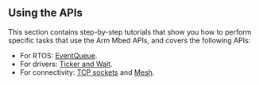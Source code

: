 ## Using the APIs

This section contains step-by-step tutorials that show you how to perform specific tasks that use the Arm Mbed APIs, and covers the following APIs:

- For RTOS: [EventQueue](/docs/v5.8/tutorials/the-eventqueue-api.html).
- For drivers: [Ticker and Wait](/docs/v5.8/tutorials/application-flow-control.html).
- For connectivity: [TCP sockets](/docs/v5.8/tutorials/cellular-tcp-sockets.html) and [Mesh](/docs/v5.8/tutorials/mesh.html).
